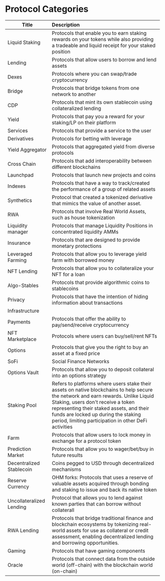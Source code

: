 # Protocol Categories

| Title  | Description |
|----------|:-------------|
| Liquid Staking | Protocols that enable you to earn staking rewards on your tokens while also providing a tradeable and liquid receipt for your staked position |
| Lending | Protocols that allow users to borrow and lend assets |
| Dexes | Protocols where you can swap/trade cryptocurrency |
| Bridge | Protocols that bridge tokens from one network to another |
| CDP | Protocols that mint its own stablecoin using collateralized lending |
| Yield | Protocols that pay you a reward for your staking/LP on their platform |
| Services | Protocols that provide a service to the user |
| Derivatives | Protocols for betting with leverage |
| Yield Aggregator | Protocols that aggregated yield from diverse protocols |
| Cross Chain | Protocols that add interoperability between different blockchains |
| Launchpad | Protocols that launch new projects and coins |
| Indexes | Protocols that have a way to track/created the performance of a group of related assets |
| Synthetics | Protocol that created a tokenized derivative that mimics the value of another asset. |
| RWA | Protocols that involve Real World Assets, such as house tokenization |
| Liquidity manager | Protocols that manage Liquidity Positions in concentrated liquidity AMMs |
| Insurance | Protocols that are designed to provide monetary protections |
| Leveraged Farming | Protocols that allow you to leverage yield farm with borrowed money |
| NFT Lending | Protocols that allow you to collateralize your NFT for a loan |
| Algo-Stables | Protocols that provide algorithmic coins to stablecoins |
| Privacy | Protocols that have the intention of hiding information about transactions |
| Infrastructure | |
| Payments | Protocols that offer the ability to pay/send/receive cryptocurrency |
| NFT Marketplace | Protocols where users can buy/sell/rent NFTs |
| Options | Protocols that give you the right to buy an asset at a fixed price |
| SoFi | Social Finance Networks |
| Options Vault | Protocols that allow you to deposit collateral into an options strategy |
| Staking Pool | Refers to platforms where users stake their assets on native blockchains to help secure the network and earn rewards. Unlike Liquid Staking, users don't receive a token representing their staked assets, and their funds are locked up during the staking period, limiting participation in other DeFi activities |
| Farm | Protocols that allow users to lock money in exchange for a protocol token |
| Prediction Market | Protocols that allow you to wager/bet/buy in future results |
| Decentralized Stablecoin | Coins pegged to USD through decentralized mechanisms |
| Reserve Currency | OHM forks: Protocols that uses a reserve of valuable assets acquired through bonding and staking to issue and back its native token |
| Uncollateralized Lending | Protocol that allows you to lend against known parties that can borrow without collaterall |
| RWA Lending | Protocols that bridge traditional finance and blockchain ecosystems by tokenizing real-world assets for use as collateral or credit assessment, enabling decentralized lending and borrowing opportunities. |
| Gaming | Protocols that have gaming components |
| Oracle | Protocols that connect data from the outside world (off-chain) with the blockchain world (on-chain)|

